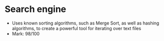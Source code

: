 # Search engine

- Uses known sorting algorithms, such as Merge Sort, as well as hashing algorithms, to create a powerful tool for iterating over text files
- Mark: 98/100
